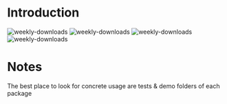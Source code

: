 # Introduction
![weekly-downloads](https://badgen.net/npm/v/@matechs/pino)
![weekly-downloads](https://badgen.net/npm/dw/@matechs/pino)
![weekly-downloads](https://badgen.net/npm/dm/@matechs/pino)
![weekly-downloads](https://badgen.net/npm/dy/@matechs/pino)

# Notes
The best place to look for concrete usage are tests & demo folders of each package
